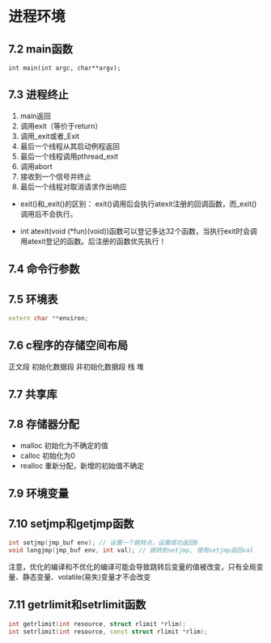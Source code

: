 # 进程环境

## 7.2 main函数

`int main(int argc, char**argv);`

## 7.3 进程终止

1. main返回
2. 调用exit（等价于return）
3. 调用_exit或者_Exit
4. 最后一个线程从其启动例程返回
5. 最后一个线程调用pthread_exit
6. 调用abort
7. 接收到一个信号并终止
8. 最后一个线程对取消请求作出响应

* exit()和_exit()的区别：
    exit()调用后会执行atexit注册的回调函数，而_exit()调用后不会执行。

* int atexit(void (*fun)(void))函数可以登记多达32个函数，当执行exit时会调用atexit登记的函数。后注册的函数优先执行！

## 7.4 命令行参数

## 7.5 环境表

```c++
extern char **environ;
```

## 7.6 c程序的存储空间布局

正文段
初始化数据段
非初始化数据段
栈
堆

## 7.7 共享库

## 7.8 存储器分配

* malloc 初始化为不确定的值
* calloc 初始化为0
* realloc 重新分配，新增的初始值不确定

## 7.9 环境变量

## 7.10 setjmp和getjmp函数

```c++
int setjmp(jmp_buf env); // 设置一个跳转点，设置成功返回0
void longjmp(jmp_buf env, int val); // 跳转到setjmp, 使用setjmp返回val
```

注意，优化的编译和不优化的编译可能会导致跳转后变量的值被改变，只有全局变量、静态变量、volatile(易失)变量才不会改变

## 7.11 getrlimit和setrlimit函数

```c++
int getrlimit(int resource, struct rlimit *rlim);
int setrlimit(int resource, const struct rlimit *rlim);
```
